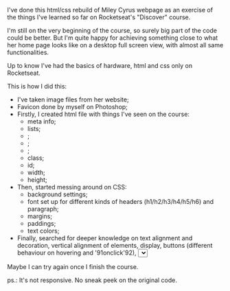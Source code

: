 I've done this html/css rebuild of Miley Cyrus webpage as an exercise of the things I've learned so far on Rocketseat's "Discover" course.

I'm still on the very beginning of the course, so surely big part of the code could be better. But I'm quite happy for achieving something close to what her home page looks like on a desktop full screen view, with almost all same functionalities.

Up to know I've had the basics of hardware, html and css only on Rocketseat.

This is how I did this:
- I've taken image files from her website;
- Favicon done by myself on Photoshop;
- Firstly, I created html file with things I've seen on the course:
	- meta info;
	- lists;
	- <a>;
	- <img>;
	- <link>;
	- class;
	- id;
	- width;
	- height;
- Then, started messing around on CSS:
	- background settings;
	- font set up for different kinds of headers (h1/h2/h3/h4/h5/h6) and paragraph;
	- margins;
	- paddings;
	- text colors;
- Finally, searched for deeper knowledge on text alignment and decoration, vertical alignment of elements, display, buttons (different behaviour on hovering and \'91onclick\'92), <select> (how to use it and copied a code containing a list of all countries) and also found out that I probably should know how to use scripts and other languages to be doing this.

Maybe I can try again once I finish the course.

ps.: It's not responsive. No sneak peek on the original code.

